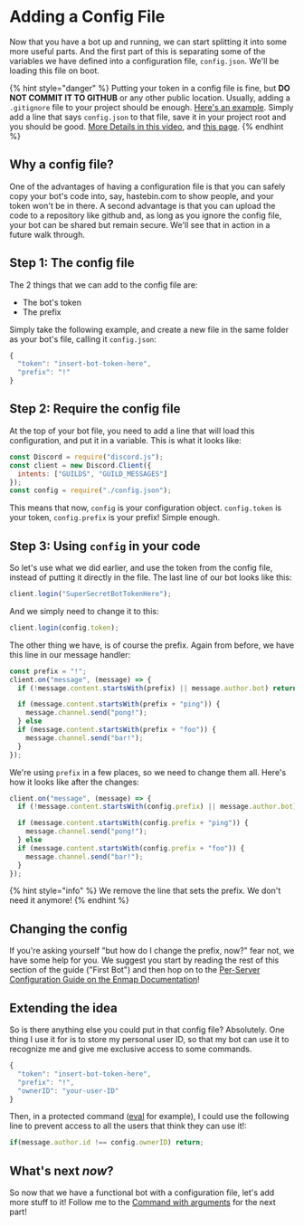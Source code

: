# Adding a Config File

Now that you have a bot up and running, we can start splitting it into some more useful parts. And the first part of this is separating some of the variables we have defined into a configuration file, `config.json`. We'll be loading this file on boot.

{% hint style="danger" %}
Putting your token in a config file is fine, but **DO NOT COMMIT IT TO GITHUB** or any other public location. Usually, adding a `.gitignore` file to your project should be enough. [Here's an example](https://github.com/github/gitignore/blob/master/Node.gitignore). Simply add a line that says `config.json` to that file, save it in your project root and you should be good. [More Details in this video](https://www.youtube.com/watch?v=iyNIHQkVGao), and [this page](../other-guides/using-git-to-share-and-update-code.md).
{% endhint %}

## Why a config file?

One of the advantages of having a configuration file is that you can safely copy your bot's code into, say, hastebin.com to show people, and your token won't be in there. A second advantage is that you can upload the code to a repository like github and, as long as you ignore the config file, your bot can be shared but remain secure. We'll see that in action in a future walk through.

## Step 1: The config file

The 2 things that we can add to the config file are:

* The bot's token
* The prefix

Simply take the following example, and create a new file in the same folder as your bot's file, calling it `config.json`:

```javascript
{
  "token": "insert-bot-token-here",
  "prefix": "!"
}
```

## Step 2: Require the config file

At the top of your bot file, you need to add a line that will load this configuration, and put it in a variable. This is what it looks like:

```javascript
const Discord = require("discord.js");
const client = new Discord.Client({
  intents: ["GUILDS", "GUILD_MESSAGES"]
});
const config = require("./config.json");
```

This means that now, `config` is your configuration object. `config.token` is your token, `config.prefix` is your prefix! Simple enough.

## Step 3: Using `config` in your code

So let's use what we did earlier, and use the token from the config file, instead of putting it directly in the file. The last line of our bot looks like this:

```javascript
client.login("SuperSecretBotTokenHere");
```

And we simply need to change it to this:

```javascript
client.login(config.token);
```

The other thing we have, is of course the prefix. Again from before, we have this line in our message handler:

```javascript
const prefix = "!";
client.on("message", (message) => {
  if (!message.content.startsWith(prefix) || message.author.bot) return;

  if (message.content.startsWith(prefix + "ping")) {
    message.channel.send("pong!");
  } else
  if (message.content.startsWith(prefix + "foo")) {
    message.channel.send("bar!");
  }
});
```

We're using `prefix` in a few places, so we need to change them all. Here's how it looks like after the changes:

```javascript
client.on("message", (message) => {
  if (!message.content.startsWith(config.prefix) || message.author.bot) return;

  if (message.content.startsWith(config.prefix + "ping")) {
    message.channel.send("pong!");
  } else
  if (message.content.startsWith(config.prefix + "foo")) {
    message.channel.send("bar!");
  }
});
```

{% hint style="info" %}
We remove the line that sets the prefix. We don't need it anymore!
{% endhint %}

## Changing the config

If you're asking yourself "but how do I change the prefix, now?" fear not, we have some help for you. We suggest you start by reading the rest of this section of the guide \("First Bot"\) and then hop on to the [Per-Server Configuration Guide on the Enmap Documentation](https://enmap.evie.codes/examples/settings)!

## Extending the idea

So is there anything else you could put in that config file? Absolutely. One thing I use it for is to store my personal user ID, so that my bot can use it to recognize me and give me exclusive access to some commands.

```javascript
{
  "token": "insert-bot-token-here",
  "prefix": "!",
  "ownerID": "your-user-ID"
}
```

Then, in a protected command ([eval](../examples/making-an-eval-command.md) for example), I could use the following line to prevent access to all the users that think they can use it!:

```javascript
if(message.author.id !== config.ownerID) return;
```

## What's next _now_?

So now that we have a functional bot with a configuration file, let's add more stuff to it! Follow me to the [Command with arguments](command-with-arguments.md) for the next part!
